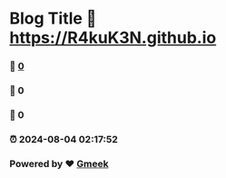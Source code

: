# Blog Title :link: https://R4kuK3N.github.io 
### :page_facing_up: [0](https://R4kuK3N.github.io/tag.html) 
### :speech_balloon: 0 
### :hibiscus: 0 
### :alarm_clock: 2024-08-04 02:17:52 
### Powered by :heart: [Gmeek](https://github.com/Meekdai/Gmeek)
